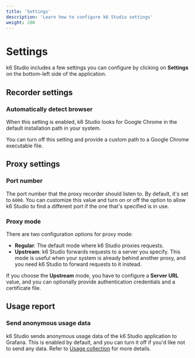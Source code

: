 ```yaml
---
title: 'Settings'
description: 'Learn how to configure k6 Studio settings'
weight: 200
---
```


# Settings

k6 Studio includes a few settings you can configure by clicking on **Settings** on the bottom-left side of the application.

## Recorder settings

### Automatically detect browser

When this setting is enabled, k6 Studio looks for Google Chrome in the default installation path in your system.

You can turn off this setting and provide a custom path to a Google Chrome executable file.

## Proxy settings

### Port number

The port number that the proxy recorder should listen to. By default, it's set to `6000`. You can customize this value and turn on or off the option to allow k6 Studio to find a different port if the one that's specified is in use.

### Proxy mode

There are two configuration options for proxy mode:

- **Regular**: The default mode where k6 Studio proxies requests.
- **Upstream**: k6 Studio forwards requests to a server you specify. This mode is useful when your system is already behind another proxy, and you need k6 Studio to forward requests to it instead.

If you choose the **Upstream** mode, you have to configure a **Server URL** value, and you can optionally provide authentication credentials and a certificate file.

## Usage report

### Send anonymous usage data

k6 Studio sends anonymous usage data of the k6 Studio application to Grafana. This is enabled by default, and you can turn it off if you'd like not to send any data. Refer to [Usage collection](https://grafana.com/docs/k6-studio/set-up/usage-collection/) for more details.
